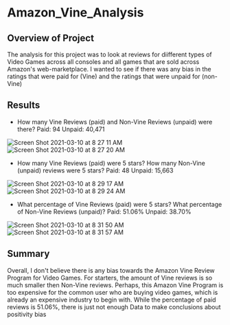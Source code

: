 # Amazon_Vine_Analysis

## Overview of Project
The analysis for this project was to look at reviews for diifferent types of Video Games across all consoles and all games that are sold across Amazon's web-marketplace. I wanted to see if there was any bias in the ratings that were paid for (Vine) and the ratings that were unpaid for (non-Vine)

## Results 
 - How many Vine Reviews (paid) and Non-Vine Reviews (unpaid) were there?
 Paid: 94 
 Unpaid: 40,471
 
 ![Screen Shot 2021-03-10 at 8 27 11 AM](https://user-images.githubusercontent.com/68922663/110636615-75f64880-817a-11eb-8ccd-96ef3e0d4070.png)
 ![Screen Shot 2021-03-10 at 8 27 20 AM](https://user-images.githubusercontent.com/68922663/110636633-7d1d5680-817a-11eb-9064-c3edbb940b21.png)
 
 - How many Vine Reviews (paid) were 5 stars? How many Non-Vine (unpaid) reviews were 5 stars?
Paid: 48
Unpaid: 15,663

 ![Screen Shot 2021-03-10 at 8 29 17 AM](https://user-images.githubusercontent.com/68922663/110636838-bce43e00-817a-11eb-8b07-830acf029e87.png)
 ![Screen Shot 2021-03-10 at 8 29 24 AM](https://user-images.githubusercontent.com/68922663/110636849-c077c500-817a-11eb-97bc-a6694e18be0d.png)
 
 - What percentage of Vine Reviews (paid) were 5 stars? What percentage of Non-Vine Reviews (unpaid)?
Paid: 51.06%
Unpaid: 38.70%

 ![Screen Shot 2021-03-10 at 8 31 50 AM](https://user-images.githubusercontent.com/68922663/110637196-22382f00-817b-11eb-8a98-039dd0c231ea.png)
 ![Screen Shot 2021-03-10 at 8 31 57 AM](https://user-images.githubusercontent.com/68922663/110637209-25331f80-817b-11eb-8cf1-01848dc4ccd9.png)


## Summary
Overall, I don't believe there is any bias towards the Amazon Vine Review Program for Video Games. For starters, the amount of Vine reviews is so much smaller then Non-Vine reviews. Perhaps, this Amazon Vine Program is too expensive for the common user who are buying video games, which is already an expensive industry to begin with. While the percentage of paid reviews is 51.06%, there is just not enough Data to make conclusions about positivity bias 

